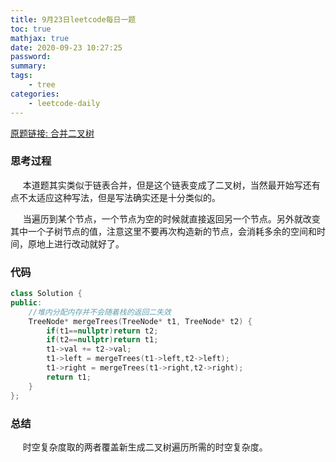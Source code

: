 ```yaml
---
title: 9月23日leetcode每日一题
toc: true
mathjax: true
date: 2020-09-23 10:27:25
password:
summary:
tags:
    - tree
categories:
    - leetcode-daily
---
```

[原题链接: 合并二叉树](https://leetcode-cn.com/problems/merge-two-binary-trees/)
### 思考过程
&nbsp;&nbsp;&nbsp;&nbsp;&nbsp;本道题其实类似于链表合并，但是这个链表变成了二叉树，当然最开始写还有点不太适应这种写法，但是写法确实还是十分类似的。
<!--more-->
&nbsp;&nbsp;&nbsp;&nbsp;&nbsp;当遍历到某个节点，一个节点为空的时候就直接返回另一个节点。另外就改变其中一个子树节点的值，注意这里不要再次构造新的节点，会消耗多余的空间和时间，原地上进行改动就好了。
### 代码
```c++
class Solution {
public:
    //堆内分配内存并不会随着栈的返回二失效
    TreeNode* mergeTrees(TreeNode* t1, TreeNode* t2) {
        if(t1==nullptr)return t2;
        if(t2==nullptr)return t1;
        t1->val += t2->val;
        t1->left = mergeTrees(t1->left,t2->left);
        t1->right = mergeTrees(t1->right,t2->right);
        return t1;
    }
};
```
### 总结
&nbsp;&nbsp;&nbsp;&nbsp;&nbsp;时空复杂度取的两者覆盖新生成二叉树遍历所需的时空复杂度。